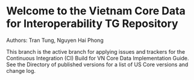 #  Welcome to the Vietnam Core Data for Interoperability TG Repository


Authors:  Tran Tung, Nguyen Hai Phong

This branch is the active branch for applying issues and trackers for the Continuous Integration (CI) Build for VN Core Data Implementation Guide. See the Directory of published versions for a list of US Core versions and change log.